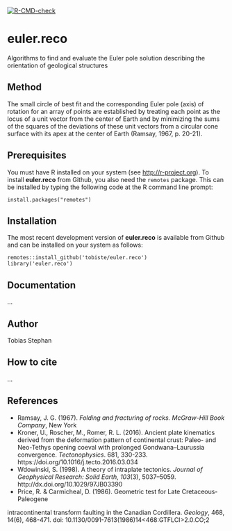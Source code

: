 <!-- badges: start -->
[![R-CMD-check](https://github.com/tobiste/euler_reco/actions/workflows/R-CMD-check.yaml/badge.svg)](https://github.com/tobiste/euler_reco/actions/workflows/R-CMD-check.yaml)
<!-- badges: end -->

# euler.reco
Algorithms to find and evaluate the Euler pole solution describing the 
orientation of geological structures

## Method
The small circle of best fit and the corresponding Euler pole
(axis) of rotation for an array of points are established by treating each 
point as the locus of a unit vector from the center of Earth and by
minimizing the sums of the squares of the deviations of these unit vectors from
a circular cone surface with its apex at the center of Earth 
(Ramsay, 1967, p. 20-21).

## Prerequisites

You must have R installed on your system (see http://r-project.org). To install **euler.reco** from Github, you also need the `remotes` package. This can be installed by typing the following code at the R command line prompt:

```
install.packages("remotes")
```

## Installation

The most recent development version of **euler.reco** is available from Github and can be installed on your system as follows:

```
remotes::install_github('tobiste/euler.reco')
library('euler.reco')
```

## Documentation
...

## Author
Tobias Stephan

## How to cite
...

## References
- <div class="csl-entry">Ramsay, J. G. (1967). <i>Folding and fracturing of rocks. McGraw-Hill Book Company</i>, New York</div>

- <div class="csl-entry">Kroner, U., Roscher, M., Romer, R. L. (2016). Ancient plate kinematics derived from the deformation pattern of continental crust: Paleo- and Neo-Tethys opening coeval with prolonged Gondwana–Laurussia convergence. <i>Tectonophysics</i>. 681, 330-233. https://doi.org/10.1016/j.tecto.2016.03.034</div>


- <div class="csl-entry">Wdowinski, S. (1998). A theory of intraplate tectonics. <i>Journal of Geophysical Research: Solid Earth</i>, <i>103</i>(3), 5037–5059. http://dx.doi.org/10.1029/97JB03390</div>

- <div class="csl-entry">Price, R. & Carmicheal, D. (1986). Geometric test for Late Cretaceous-Paleogene 
intracontinental transform faulting in the Canadian Cordillera. <i>Geology</i>, 468, 14(6), 468-471.
doi: 10.1130/0091-7613(1986)14<468:GTFLCI>2.0.CO;2</div>
